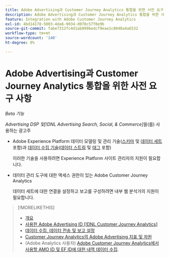 ```yaml
---
title: Adobe Advertising과 Customer Journey Analytics 통합을 위한 사전 요구 사항
description: Adobe Advertising과 Customer Journey Analytics 통합을 위한 사전 요구 사항
feature: Integration with Adobe Customer Journey Analytics
exl-id: 4bd14178-5003-4da6-9034-d070c57f0e9b
source-git-commit: fabe7312fc4d1ab899bedcf9eae1c8040a4a6532
workflow-type: tm+mt
source-wordcount: '140'
ht-degree: 0%

---
```


# Adobe Advertising과 Customer Journey Analytics 통합을 위한 사전 요구 사항

*Beta 기능*

*Advertising DSP 및[!DNL Advertising Search, Social, & Commerce]*&#x200B;을(를) 사용하는 광고주

* Adobe Experience Platform 데이터 모델링 및 관리 기술([스키마](https://experienceleague.adobe.com/ko/docs/experience-platform/xdm/home) 및 [데이터 세트](https://experienceleague.adobe.com/ko/docs/experience-platform/catalog/datasets/overview) 포함)과 [데이터 수집 기술](https://experienceleague.adobe.com/ko/docs/experience-platform/collection/home)&#x200B;([데이터 스트림](https://experienceleague.adobe.com/ko/docs/experience-platform/datastreams/overview) 및 [태그](https://experienceleague.adobe.com/ko/docs/experience-platform/tags/home) 포함)

  이러한 기술을 사용하려면 Experience Platform 사이트 관리자의 지원이 필요합니다.

* 데이터 관리 도구에 대한 액세스 권한이 있는 Adobe Customer Journey Analytics

  데이터 세트에 대한 연결을 설정하고 보고를 구성하려면 내부 웹 분석가의 지원이 필요합니다.

>[!MORELIKETHIS]
>
>* [개요](overview.md)
>* [사용한 Adobe Advertising ID [!DNL Customer Journey Analytics]](ids.md)
>* [데이터 수집, 데이터 전송 및 보고 설정](set-up.md)
>* [Customer Journey Analytics의 Adobe Advertising 지표 및 차원](advertising-data-in-cja.md)
>* (Adobe Analytics 사용자) [Adobe Customer Journey Analytics에서 사용할 AMO ID 및 EF ID에 대한 내역 데이터 수집](/help/integrations/analytics/rvars-to-evars.md).
